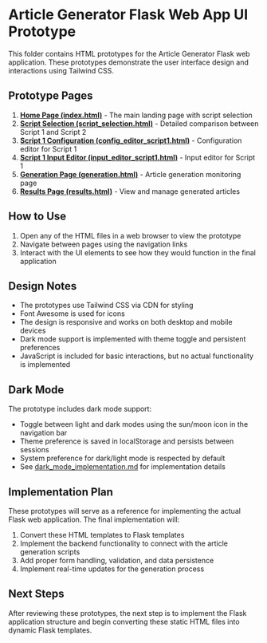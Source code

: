 # Article Generator Flask Web App UI Prototype

This folder contains HTML prototypes for the Article Generator Flask web application. These prototypes demonstrate the user interface design and interactions using Tailwind CSS.

## Prototype Pages

1. **[Home Page (index.html)](index.html)** - The main landing page with script selection
2. **[Script Selection (script_selection.html)](script_selection.html)** - Detailed comparison between Script 1 and Script 2
3. **[Script 1 Configuration (config_editor_script1.html)](config_editor_script1.html)** - Configuration editor for Script 1
4. **[Script 1 Input Editor (input_editor_script1.html)](input_editor_script1.html)** - Input editor for Script 1
5. **[Generation Page (generation.html)](generation.html)** - Article generation monitoring page
6. **[Results Page (results.html)](results.html)** - View and manage generated articles

## How to Use

1. Open any of the HTML files in a web browser to view the prototype
2. Navigate between pages using the navigation links
3. Interact with the UI elements to see how they would function in the final application

## Design Notes

- The prototypes use Tailwind CSS via CDN for styling
- Font Awesome is used for icons
- The design is responsive and works on both desktop and mobile devices
- Dark mode support is implemented with theme toggle and persistent preferences
- JavaScript is included for basic interactions, but no actual functionality is implemented

## Dark Mode

The prototype includes dark mode support:

- Toggle between light and dark modes using the sun/moon icon in the navigation bar
- Theme preference is saved in localStorage and persists between sessions
- System preference for dark/light mode is respected by default
- See [dark_mode_implementation.md](dark_mode_implementation.md) for implementation details

## Implementation Plan

These prototypes will serve as a reference for implementing the actual Flask web application. The final implementation will:

1. Convert these HTML templates to Flask templates
2. Implement the backend functionality to connect with the article generation scripts
3. Add proper form handling, validation, and data persistence
4. Implement real-time updates for the generation process

## Next Steps

After reviewing these prototypes, the next step is to implement the Flask application structure and begin converting these static HTML files into dynamic Flask templates.
